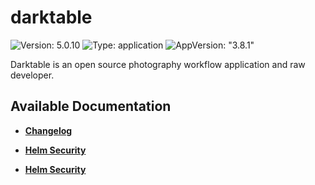 # darktable

![Version: 5.0.10](https://img.shields.io/badge/Version-5.0.10-informational?style=flat-square) ![Type: application](https://img.shields.io/badge/Type-application-informational?style=flat-square) ![AppVersion: "3.8.1"](https://img.shields.io/badge/AppVersion-"3.8.1"-informational?style=flat-square)

Darktable is an open source photography workflow application and raw developer.

## Available Documentation

- [**Changelog**](CHANGELOG)

- [**Helm Security**](container-security)

- [**Helm Security**](helm-security)

